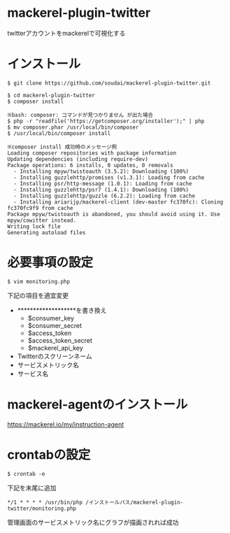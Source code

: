 # mackerel-plugin-twitter
twitterアカウントをmackerelで可視化する

# インストール

```
$ git clone https://github.com/soudai/mackerel-plugin-twitter.git

$ cd mackerel-plugin-twitter
$ composer install

※bash: composer: コマンドが見つかりません が出た場合
$ php -r "readfile('https://getcomposer.org/installer');" | php
$ mv composer.phar /usr/local/bin/composer
$ /usr/local/bin/composer install

※composer install 成功時のメッセージ例
Loading composer repositories with package information
Updating dependencies (including require-dev)
Package operations: 6 installs, 0 updates, 0 removals
  - Installing mpyw/twistoauth (3.5.2): Downloading (100%)         
  - Installing guzzlehttp/promises (v1.3.1): Loading from cache
  - Installing psr/http-message (1.0.1): Loading from cache
  - Installing guzzlehttp/psr7 (1.4.1): Downloading (100%)         
  - Installing guzzlehttp/guzzle (6.2.2): Loading from cache
  - Installing ariarijp/mackerel-client (dev-master fc370fc): Cloning fc370fc9f9 from cache
Package mpyw/twistoauth is abandoned, you should avoid using it. Use mpyw/cowitter instead.
Writing lock file
Generating autoload files
```

# 必要事項の設定
`$ vim monitoring.php`

下記の項目を適宜変更
- *******************を書き換え
  - $consumer_key
  - $consumer_secret
  - $access_token
  - $access_token_secret
  - $mackerel_api_key
- Twitterのスクリーンネーム
- サービスメトリック名
- サービス名

# mackerel-agentのインストール
https://mackerel.io/my/instruction-agent

# crontabの設定
`$ crontab -e`

下記を末尾に追加
```
*/1 * * * * /usr/bin/php /インストールパス/mackerel-plugin-twitter/monitoring.php
```


管理画面のサービスメトリック名にグラフが描画されれば成功
